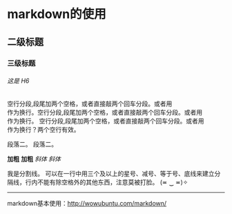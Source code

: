 # markdown的使用
## 二级标题
### 三级标题
###### 这是 H6
空行分段,段尾加两个空格，或者直接敲两个回车分段。或者用<br />作为换行。空行分段,段尾加两个空格，或者直接敲两个回车分段。或者用<br />作为换行。
空行分段,段尾加两个空格，或者直接敲两个回车分段。或者用<br />作为换行？两个空行有效。

段落二。
段落二。


**加粗**
__加粗__
*斜体*
_斜体_

我是分割线。
可以在一行中用三个及以上的星号、减号、等于号、底线来建立分隔线，行内不能有除空格外的其他东西，注意莫被打脸。 (≖ ‿ ≖)✧

---

markdown基本使用：http://wowubuntu.com/markdown/
